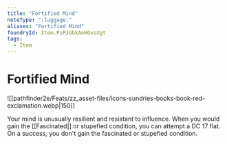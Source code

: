 ```yaml
---
title: "Fortified Mind"
noteType: ":luggage:"
aliases: "Fortified Mind"
foundryId: Item.PzPJGbkAoHGvoXgt
tags:
  - Item
---
```


# Fortified Mind
![[pathfinder2e/Feats/zz_asset-files/icons-sundries-books-book-red-exclamation.webp|150]]

Your mind is unusually resilient and resistant to influence. When you would gain the [[Fascinated]] or stupefied condition, you can attempt a DC 17 flat. On a success, you don't gain the fascinated or stupefied condition.
